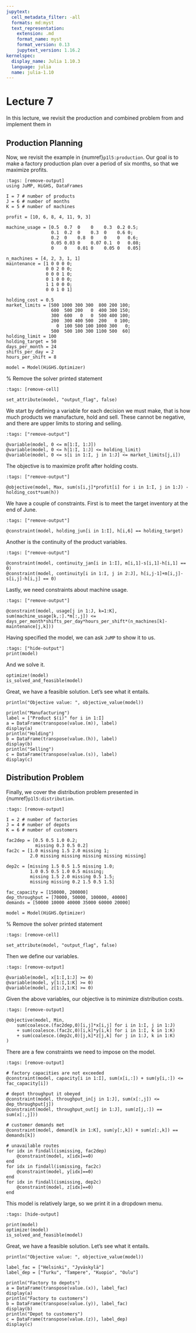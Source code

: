 ```yaml
---
jupytext:
  cell_metadata_filter: -all
  formats: md:myst
  text_representation:
    extension: .md
    format_name: myst
    format_version: 0.13
    jupytext_version: 1.16.2
kernelspec:
  display_name: Julia 1.10.3
  language: julia
  name: julia-1.10
---
```


# Lecture 7

In this lecture, we revisit the production and combined problem from [](lecture05.md) and implement them in

## Production Planning

Now, we revisit the example in {numref}`p1l5:production`.
Our goal is to make a factory production plan over a period of six months, so that we maximize profits.

```{code-cell}
:tags: [remove-output]
using JuMP, HiGHS, DataFrames

I = 7 # number of products
J = 6 # number of months
K = 5 # number of machines

profit = [10, 6, 8, 4, 11, 9, 3]

machine_usage = [0.5  0.7  0    0    0.3  0.2 0.5;
                 0.1  0.2  0    0.3  0    0.6 0;
                 0.2  0    0.8  0    0    0   0.6;
                 0.05 0.03 0    0.07 0.1  0   0.08;
                 0    0    0.01 0    0.05 0   0.05]

n_machines = [4, 2, 3, 1, 1]
maintenance = [1 0 0 0 0;
               0 0 2 0 0;
               0 0 0 1 0;
               0 1 0 0 0;
               1 1 0 0 0;
               0 0 1 0 1]

holding_cost = 0.5
market_limits = [500 1000 300 300  800 200 100;
                 600  500 200   0  400 300 150;
                 300  600   0   0  500 400 100;
                 200  300 400 500  200   0 100;
                   0  100 500 100 1000 300   0;
                 500  500 100 300 1100 500  60]
holding_limit = 100
holding_target = 50
days_per_month = 24
shifts_per_day = 2
hours_per_shift = 8

model = Model(HiGHS.Optimizer)
```

% Remove the solver printed statement
```{code-cell}
:tags: [remove-cell]

set_attribute(model, "output_flag", false)
```

We start by defining a variable for each decision we must make, that is how much products we manufacture, hold and sell.
These cannot be negative, and there are upper limits to storing and selling.

```{code-cell}
:tags: ["remove-output"]

@variable(model, 0 <= m[1:I, 1:J])
@variable(model, 0 <= h[1:I, 1:J] <= holding_limit)
@variable(model, 0 <= s[i in 1:I, j in 1:J] <= market_limits[j,i])
```

The objective is to maximize profit after holding costs.

```{code-cell}
:tags: ["remove-output"]

@objective(model, Max, sum(s[i,j]*profit[i] for i in 1:I, j in 1:J) - holding_cost*sum(h))
```

We have a couple of constraints.
First is to meet the target inventory at the end of June.
```{code-cell}
:tags: ["remove-output"]

@constraint(model, holding_jun[i in 1:I], h[i,6] == holding_target)
```

Another is the continuity of the product variables.
```{code-cell}
:tags: ["remove-output"]

@constraint(model, continuity_jan[i in 1:I], m[i,1]-s[i,1]-h[i,1] == 0)
@constraint(model, continuity[i in 1:I, j in 2:J], h[i,j-1]+m[i,j]-s[i,j]-h[i,j] == 0)
```

Lastly, we need constraints about machine usage.
```{code-cell}
:tags: ["remove-output"]

@constraint(model, usage[j in 1:J, k=1:K], sum(machine_usage[k,:].*m[:,j]) <= days_per_month*shifts_per_day*hours_per_shift*(n_machines[k]-maintenance[j,k]))
```

Having specified the model, we can ask `JuMP` to show it to us.

```{code-cell}
:tags: ["hide-output"]
print(model)
```
And we solve it.

```{code-cell}
optimize!(model)
is_solved_and_feasible(model)
```

Great, we have a feasible solution. Let’s see what it entails.

```{code-cell}
println("Objective value: ", objective_value(model))
```

```{code-cell}
println("Manufacturing")
label = ["Product $(i)" for i in 1:I]
a = DataFrame(transpose(value.(m)), label)
display(a)
println("Holding")
b = DataFrame(transpose(value.(h)), label)
display(b)
println("Selling")
c = DataFrame(transpose(value.(s)), label)
display(c)
```

## Distribution Problem

Finally, we cover the distribution problem presented in {numref}`p1l5:distribution`.

```{code-cell}
:tags: [remove-output]

I = 2 # number of factories
J = 4 # number of depots
K = 6 # number of customers

fac2dep = [0.5 0.5 1.0 0.2;
           missing 0.3 0.5 0.2]
fac2c = [1.0 missing 1.5 2.0 missing 1;
         2.0 missing missing missing missing missing]

dep2c = [missing 1.5 0.5 1.5 missing 1.0;
         1.0 0.5 0.5 1.0 0.5 missing;
         missing 1.5 2.0 missing 0.5 1.5;
         missing missing 0.2 1.5 0.5 1.5]

fac_capacity = [150000, 200000]
dep_throughput = [70000, 50000, 100000, 40000]
demands = [50000 10000 40000 35000 60000 20000]

model = Model(HiGHS.Optimizer)
```

% Remove the solver printed statement
```{code-cell}
:tags: [remove-cell]

set_attribute(model, "output_flag", false)
```

Then we define our variables.
```{code-cell}
:tags: [remove-output]

@variable(model, x[1:I,1:J] >= 0)
@variable(model, y[1:I,1:K] >= 0)
@variable(model, z[1:J,1:K] >= 0)
```

Given the above variables, our objective is to minimize distribution costs.

```{code-cell}
:tags: [remove-output]

@objective(model, Min, 
    sum(coalesce.(fac2dep,0)[i,j]*x[i,j] for i in 1:I, j in 1:J)
    + sum(coalesce.(fac2c,0)[i,k]*y[i,k] for i in 1:I, k in 1:K)
    + sum(coalesce.(dep2c,0)[j,k]*z[j,k] for j in 1:J, k in 1:K)
)
```

There are a few constraints we need to impose on the model.
```{code-cell}
:tags: [remove-output]

# factory capacities are not exceeded
@constraint(model, capacity[i in 1:I], sum(x[i,:]) + sum(y[i,:]) <= fac_capacity[i])

# depot throughput it obeyed
@constraint(model, throughput_in[j in 1:J], sum(x[:,j]) <= dep_throughput[j])
@constraint(model, throughput_out[j in 1:J], sum(z[j,:]) == sum(x[:,j]))

# customer demands met
@constraint(model, demand[k in 1:K], sum(y[:,k]) + sum(z[:,k]) == demands[k])

# unavailable routes
for idx in findall(ismissing, fac2dep)
    @constraint(model, x[idx]==0)
end
for idx in findall(ismissing, fac2c)
    @constraint(model, y[idx]==0)
end
for idx in findall(ismissing, dep2c)
    @constraint(model, z[idx]==0)
end
```

This model is relatively large, so we print it in a dropdown menu.
```{code-cell}
:tags: [hide-output]

print(model)
optimize!(model)
is_solved_and_feasible(model)
```

Great, we have a feasible solution. Let’s see what it entails.
```{code-cell}
println("Objective value: ", objective_value(model))
```

```{code-cell}
label_fac = ["Helsinki", "Jyväskylä"]
label_dep = ["Turku", "Tampere", "Kuopio", "Oulu"]

println("Factory to depots")
a = DataFrame(transpose(value.(x)), label_fac)
display(a)
println("Factory to customers")
b = DataFrame(transpose(value.(y)), label_fac)
display(b)
println("Depot to customers")
c = DataFrame(transpose(value.(z)), label_dep)
display(c)
```